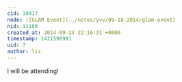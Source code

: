 ```yaml
---
cid: 10417
node: ![GLAM Event](../notes/yvv/09-18-2014/glam-event)
nid: 11160
created_at: 2014-09-24 22:16:31 +0000
timestamp: 1411596991
uid: 7
author: liz
---
```


I will be attending!